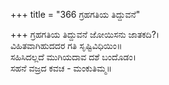 +++
title = "366 ಗ್ರಹಗತಿಯ ತಿದ್ದುವನೆ"

+++
ಗ್ರಹಗತಿಯ ತಿದ್ದುವನೆ ಜೋಯಿಸನು ಜಾತಕದಿ?।  
ವಿಹಿತವಾಗಿಹುದದರ ಗತಿ ಸೃಷ್ಟಿವಿಧಿಯಿಂ॥  
ಸಹಿಸಿದಲ್ಲದೆ ಮುಗಿಯದಾವ ದಶೆ ಬಂದೊಡಂ।  
ಸಹನೆ ವಜ್ರದ ಕವಚ - ಮಂಕುತಿಮ್ಮ॥  
